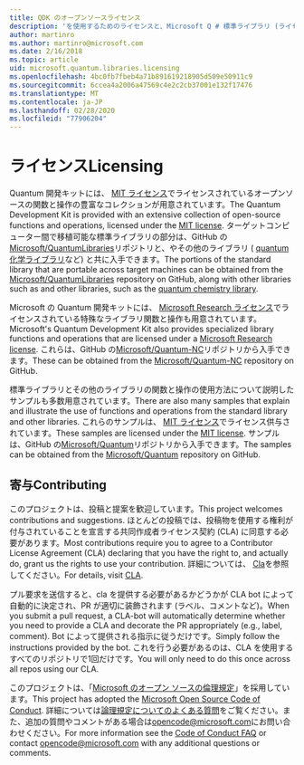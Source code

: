 ```yaml
---
title: QDK のオープンソースライセンス
description: 'を使用するためのライセンスと、Microsoft Q # 標準ライブラリ (ライセンスおよび貢献) に寄与するライセンスについて説明します。'
author: martinro
ms.author: martinro@microsoft.com
ms.date: 2/16/2018
ms.topic: article
uid: microsoft.quantum.libraries.licensing
ms.openlocfilehash: 4bc0fb7fbeb4a71b891619218905d509e50911c9
ms.sourcegitcommit: 6ccea4a2006a47569c4e2c2cb37001e132f17476
ms.translationtype: MT
ms.contentlocale: ja-JP
ms.lasthandoff: 02/28/2020
ms.locfileid: "77906204"
---
```

# <a name="licensing"></a><span data-ttu-id="45273-103">ライセンス</span><span class="sxs-lookup"><span data-stu-id="45273-103">Licensing</span></span> #

<span data-ttu-id="45273-104">Quantum 開発キットには、 [MIT ライセンス](https://github.com/Microsoft/Quantum/blob/master/LICENSE.txt)でライセンスされているオープンソースの関数と操作の豊富なコレクションが用意されています。</span><span class="sxs-lookup"><span data-stu-id="45273-104">The Quantum Development Kit is provided with an extensive collection of open-source functions and operations, licensed under the [MIT license](https://github.com/Microsoft/Quantum/blob/master/LICENSE.txt).</span></span>
<span data-ttu-id="45273-105">ターゲットコンピューター間で移植可能な標準ライブラリの部分は、GitHub の[Microsoft/QuantumLibraries](https://github.com/Microsoft/QuantumLibraries)リポジトリと、やその他のライブラリ ( [quantum 化学ライブラリ](xref:microsoft.quantum.chemistry.concepts.intro)など) と共に入手できます。</span><span class="sxs-lookup"><span data-stu-id="45273-105">The portions of the standard library that are portable across target machines can be obtained from the [Microsoft/QuantumLibraries](https://github.com/Microsoft/QuantumLibraries) repository on GitHub, along with other libraries such as  and other libraries, such as the [quantum chemistry library](xref:microsoft.quantum.chemistry.concepts.intro).</span></span>

<span data-ttu-id="45273-106">Microsoft の Quantum 開発キットには、 [Microsoft Research ライセンス](https://github.com/Microsoft/Quantum-NC/blob/master/LICENSE)でライセンスされている特殊なライブラリ関数と操作も用意されています。</span><span class="sxs-lookup"><span data-stu-id="45273-106">Microsoft's Quantum Development Kit also provides specialized library functions and operations that are licensed under a [Microsoft Research license](https://github.com/Microsoft/Quantum-NC/blob/master/LICENSE).</span></span>
<span data-ttu-id="45273-107">これらは、GitHub の[Microsoft/Quantum-NC](https://github.com/microsoft/quantum-nc)リポジトリから入手できます。</span><span class="sxs-lookup"><span data-stu-id="45273-107">These can be obtained from the [Microsoft/Quantum-NC](https://github.com/microsoft/quantum-nc) repository on GitHub.</span></span>

<span data-ttu-id="45273-108">標準ライブラリとその他のライブラリの関数と操作の使用方法について説明したサンプルも多数用意されています。</span><span class="sxs-lookup"><span data-stu-id="45273-108">There are also many samples that explain and illustrate the use of functions and operations from the standard library and other libraries.</span></span>
<span data-ttu-id="45273-109">これらのサンプルは、 [MIT ライセンス](https://github.com/Microsoft/Quantum/blob/master/LICENSE.txt)でライセンス供与されています。</span><span class="sxs-lookup"><span data-stu-id="45273-109">These samples are licensed under the [MIT license](https://github.com/Microsoft/Quantum/blob/master/LICENSE.txt).</span></span>
<span data-ttu-id="45273-110">サンプルは、GitHub の[Microsoft/Quantum](https://github.com/Microsoft/Quantum)リポジトリから入手できます。</span><span class="sxs-lookup"><span data-stu-id="45273-110">The samples can be obtained from the [Microsoft/Quantum](https://github.com/Microsoft/Quantum) repository on GitHub.</span></span>

## <a name="contributing"></a><span data-ttu-id="45273-111">寄与</span><span class="sxs-lookup"><span data-stu-id="45273-111">Contributing</span></span> ##

<span data-ttu-id="45273-112">このプロジェクトは、投稿と提案を歓迎しています。</span><span class="sxs-lookup"><span data-stu-id="45273-112">This project welcomes contributions and suggestions.</span></span>
<span data-ttu-id="45273-113">ほとんどの投稿では、投稿物を使用する権利が付与されていることを宣言する共同作成者ライセンス契約 (CLA) に同意する必要があります。</span><span class="sxs-lookup"><span data-stu-id="45273-113">Most contributions require you to agree to a Contributor License Agreement (CLA) declaring that you have the right to, and actually do, grant us the rights to use your contribution.</span></span> <span data-ttu-id="45273-114">詳細については、 [Cla](https://cla.microsoft.com)を参照してください。</span><span class="sxs-lookup"><span data-stu-id="45273-114">For details, visit [CLA](https://cla.microsoft.com).</span></span>

<span data-ttu-id="45273-115">プル要求を送信すると、cla を提供する必要があるかどうかが CLA bot によって自動的に決定され、PR が適切に装飾されます (ラベル、コメントなど)。</span><span class="sxs-lookup"><span data-stu-id="45273-115">When you submit a pull request, a CLA-bot will automatically determine whether you need to provide a CLA and decorate the PR appropriately (e.g., label, comment).</span></span> <span data-ttu-id="45273-116">Bot によって提供される指示に従うだけです。</span><span class="sxs-lookup"><span data-stu-id="45273-116">Simply follow the instructions provided by the bot.</span></span> <span data-ttu-id="45273-117">これを行う必要があるのは、CLA を使用するすべてのリポジトリで1回だけです。</span><span class="sxs-lookup"><span data-stu-id="45273-117">You will only need to do this once across all repos using our CLA.</span></span>

<span data-ttu-id="45273-118">このプロジェクトは、「[Microsoft のオープン ソースの倫理規定](https://opensource.microsoft.com/codeofconduct/)」を採用しています。</span><span class="sxs-lookup"><span data-stu-id="45273-118">This project has adopted the [Microsoft Open Source Code of Conduct](https://opensource.microsoft.com/codeofconduct/).</span></span>
<span data-ttu-id="45273-119">詳細については[論理規定についてのよくある質問](https://opensource.microsoft.com/codeofconduct/faq/)をご覧ください。また、追加の質問やコメントがある場合は[opencode@microsoft.com](mailto:opencode@microsoft.com)にお問い合わせください。</span><span class="sxs-lookup"><span data-stu-id="45273-119">For more information see the [Code of Conduct FAQ](https://opensource.microsoft.com/codeofconduct/faq/) or contact [opencode@microsoft.com](mailto:opencode@microsoft.com) with any additional questions or comments.</span></span>
